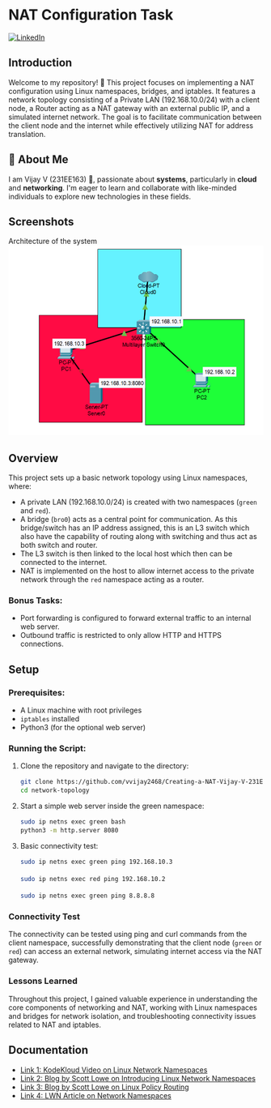 # NAT Configuration Task

[![LinkedIn](https://img.shields.io/badge/linkedin-0A66C2?style=for-the-badge&logo=linkedin&logoColor=white)](https://www.linkedin.com/in/vijay-v-0889a1280/)

## Introduction

Welcome to my repository! 👋 This project focuses on implementing a NAT configuration using Linux namespaces, bridges, and iptables. It features a network topology consisting of a Private LAN (192.168.10.0/24) with a client node, a Router acting as a NAT gateway with an external public IP, and a simulated internet network. The goal is to facilitate communication between the client node and the internet while effectively utilizing NAT for address translation.

## 🚀 About Me

I am Vijay V (231EE163) 👋, passionate about **systems**, particularly in **cloud** and **networking**. I'm eager to learn and collaborate with like-minded individuals to explore new technologies in these fields.

## Screenshots

Architecture of the system
![image](./Network_topology.png)

## Overview

This project sets up a basic network topology using Linux namespaces, where:

- A private LAN (192.168.10.0/24) is created with two namespaces (`green` and `red`).
- A bridge (`bro0`) acts as a central point for communication. As this bridge/switch has an IP address assigned, this is an L3 switch which also have the capability of routing along with switching and thus act as both switch and router.
- The L3 switch is then linked to the local host which then can be connected to the internet.
- NAT is implemented on the host to allow internet access to the private network through the `red` namespace acting as a router.

### Bonus Tasks:

- Port forwarding is configured to forward external traffic to an internal web server.
- Outbound traffic is restricted to only allow HTTP and HTTPS connections.

## Setup

### Prerequisites:

- A Linux machine with root privileges
- `iptables` installed
- Python3 (for the optional web server)

### Running the Script:

1. Clone the repository and navigate to the directory:

   ```bash
   git clone https://github.com/vvijay2468/Creating-a-NAT-Vijay-V-231EE163.git
   cd network-topology

   ```

2. Start a simple web server inside the green namespace:

   ```bash
   sudo ip netns exec green bash
   python3 -m http.server 8080

   ```

3. Basic connectivity test:

   ```bash
   sudo ip netns exec green ping 192.168.10.3

   sudo ip netns exec red ping 192.168.10.2

   sudo ip netns exec green ping 8.8.8.8
   ```

### Connectivity Test

The connectivity can be tested using ping and curl commands from the client namespace, successfully demonstrating that the client node (`green` or `red`) can access an external network, simulating internet access via the NAT gateway.

### Lessons Learned

Throughout this project, I gained valuable experience in understanding the core components of networking and NAT, working with Linux namespaces and bridges for network isolation, and troubleshooting connectivity issues related to NAT and iptables.

## Documentation

- [Link 1: KodeKloud Video on Linux Network Namespaces](https://www.youtube.com/watch?v=j_UUnlVC2Ss&t=410s&ab_channel=KodeKloud)
- [Link 2: Blog by Scott Lowe on Introducing Linux Network Namespaces](https://blog.scottlowe.org/2013/09/04/introducing-linux-network-namespaces/)
- [Link 3: Blog by Scott Lowe on Linux Policy Routing](https://blog.scottlowe.org/2013/05/29/a-quick-introduction-to-linux-policy-routing/)
- [Link 4: LWN Article on Network Namespaces](https://lwn.net/Articles/580893/)
